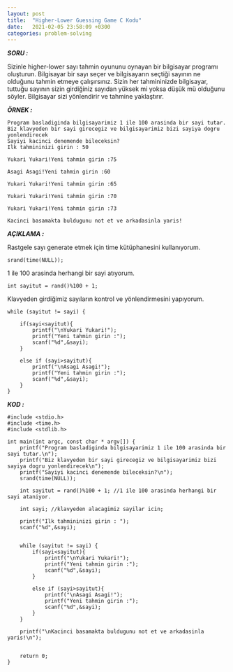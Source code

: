 ```yaml
---
layout: post
title:  "Higher-Lower Guessing Game C Kodu"
date:   2021-02-05 23:58:09 +0300
categories: problem-solving
---
```


***SORU :***

Sizinle higher-lower sayı tahmin oyununu oynayan bir bilgisayar programı oluşturun. Bilgisayar bir sayı seçer ve bilgisayarın seçtiği sayının ne olduğunu tahmin etmeye çalışırsınız. Sizin her tahmininizde bilgisayar, tuttuğu sayının sizin girdiğiniz sayıdan yüksek mi yoksa düşük mü olduğunu söyler. Bilgisayar sizi yönlendirir ve tahmine yaklaştırır.

***ÖRNEK :***    

    Program basladiginda bilgisayarimiz 1 ile 100 arasinda bir sayi tutar.
    Biz klavyeden bir sayi girecegiz ve bilgisayarimiz bizi sayiya dogru yonlendirecek
    Sayiyi kacinci denemende bileceksin?
    Ilk tahmininizi girin : 50

    Yukari Yukari!Yeni tahmin girin :75
                                    
    Asagi Asagi!Yeni tahmin girin :60

    Yukari Yukari!Yeni tahmin girin :65 

    Yukari Yukari!Yeni tahmin girin :70

    Yukari Yukari!Yeni tahmin girin :73

    Kacinci basamakta buldugunu not et ve arkadasinla yaris!

***AÇIKLAMA :***

Rastgele sayı generate etmek için time kütüphanesini kullanıyorum.

    srand(time(NULL)); 

1 ile 100 arasinda herhangi bir sayi atıyorum.

    int sayitut = rand()%100 + 1; 

Klavyeden girdiğimiz sayıların kontrol ve yönlendirmesini yapıyorum.

    while (sayitut != sayi) {
        
        if(sayi<sayitut){
            printf("\nYukari Yukari!");
            printf("Yeni tahmin girin :");
            scanf("%d",&sayi);
        }
            
        else if (sayi>sayitut){
            printf("\nAsagi Asagi!");
            printf("Yeni tahmin girin :");
            scanf("%d",&sayi);
        }
    }


***KOD :***

    #include <stdio.h>
    #include <time.h>
    #include <stdlib.h>

    int main(int argc, const char * argv[]) {
        printf("Program basladiginda bilgisayarimiz 1 ile 100 arasinda bir sayi tutar.\n");
        printf("Biz klavyeden bir sayi girecegiz ve bilgisayarimiz bizi sayiya dogru yonlendirecek\n");
        printf("Sayiyi kacinci denemende bileceksin?\n");
        srand(time(NULL)); 
        
        int sayitut = rand()%100 + 1; //1 ile 100 arasinda herhangi bir sayi ataniyor.
        
        int sayi; //klavyeden alacagimiz sayilar icin;

        printf("Ilk tahmininizi girin : ");
        scanf("%d",&sayi);
        
        
        while (sayitut != sayi) {
            if(sayi<sayitut){
                printf("\nYukari Yukari!");
                printf("Yeni tahmin girin :");
                scanf("%d",&sayi);
            }
            
            else if (sayi>sayitut){
                printf("\nAsagi Asagi!");
                printf("Yeni tahmin girin :");
                scanf("%d",&sayi);
            }
        }
        
        printf("\nKacinci basamakta buldugunu not et ve arkadasinla yaris!\n");

        
        return 0;
    }
